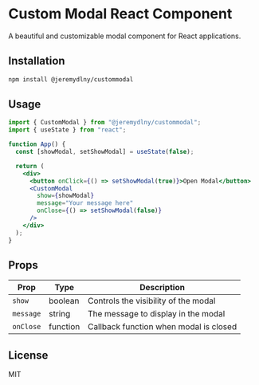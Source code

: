 # Custom Modal React Component

A beautiful and customizable modal component for React applications.

## Installation

```bash
npm install @jeremydlny/custommodal
```

## Usage

```jsx
import { CustomModal } from "@jeremydlny/custommodal";
import { useState } from "react";

function App() {
  const [showModal, setShowModal] = useState(false);

  return (
    <div>
      <button onClick={() => setShowModal(true)}>Open Modal</button>
      <CustomModal
        show={showModal}
        message="Your message here"
        onClose={() => setShowModal(false)}
      />
    </div>
  );
}
```

## Props

| Prop      | Type     | Description                            |
| --------- | -------- | -------------------------------------- |
| `show`    | boolean  | Controls the visibility of the modal   |
| `message` | string   | The message to display in the modal    |
| `onClose` | function | Callback function when modal is closed |

## License

MIT
